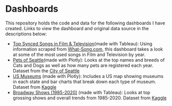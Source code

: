 # Dashboards
This repository holds the code and data for the following dashboards I have created. Links to view the dashboard and original data source in the descriptions below:
- [Top Synced Songs in Film & Television](https://public.tableau.com/views/TopSongsinFilmTelevision/Dashboard1?:display_count=y&publish=yes&:origin=viz_share_link)(made with Tableau): Using information scraped from [What-Song.com](what-song.com), this dashboard takes a look at some of the most used songs in Film and Television by year. 
- [Pets of Seattle](https://sc-seattle-dogs.herokuapp.com/)(made with Plotly): Looks at the top names and breeds of Cats and Dogs as well as how many pets are registered each year. Dataset from the [City of Seattle](https://data.seattle.gov/Community/Seattle-Pet-Licenses/jguv-t9rb)
- [US Museums](https://sc-museum-app.herokuapp.com/) (made with Plotly): Includes a US map showing museums in each state and bar charts that break down each type of museum. Dataset from [Kaggle](https://www.kaggle.com/imls/museum-directory)
- [Broadway Shows (1985-2020)](https://public.tableau.com/views/BroadwayShows1985-2020/Dashboard1?:display_count=y&publish=yes&:origin=viz_share_link) (made with Tableau): Looks at top grossing shows and overall trends from 1985-2020. Dataset from [Kaggle](https://www.kaggle.com/jessemostipak/broadway-weekly-grosses)
